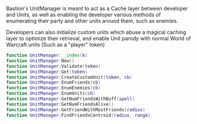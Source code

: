 Bastion's UnitManager is meant to act as a Cache layer between developer and Units, as well as enabling the developer various methods of enumerating their party and other units around them, such as enemies. 

Developers can also initialize custom units which abuse a magical caching layer to optimize their retrieval, and enable Unit parody with normal World of Warcraft units (Such as a "player" token)

```lua
function UnitManager:__index(k)
function UnitManager:New()
function UnitManager:Validate(token)
function UnitManager:Get(token)
function UnitManager:CreateCustomUnit(token, cb)
function UnitManager:EnumFriends(cb)
function UnitManager:EnumEnemies(cb)
function UnitManager:EnumUnits(cb)
function UnitManager:GetNumFriendsWithBuff(spell)
function UnitManager:GetNumFriendsAlive()
function UnitManager:GetFriendWithMostFriends(radius)
function UnitManager:FindFriendsCentroid(radius, range)
```